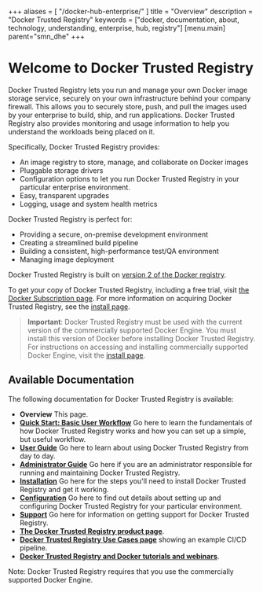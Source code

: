 
+++
aliases = [ "/docker-hub-enterprise/" ]
title = "Overview"
description = "Docker Trusted Registry"
keywords = ["docker, documentation, about, technology, understanding, enterprise, hub,  registry"]
[menu.main]
parent="smn_dhe"
+++

# Welcome to Docker Trusted Registry

Docker Trusted Registry  lets you run and manage your own Docker image
storage service, securely on your own infrastructure behind your company
firewall. This allows you to securely store, push, and pull the images used by
your enterprise to build, ship, and run applications. Docker Trusted Registry also provides
monitoring and usage information to help you understand the workloads being
placed on it.

Specifically, Docker Trusted Registry provides:

* An image registry to store, manage, and collaborate on Docker images
* Pluggable storage drivers
* Configuration options to let you run Docker Trusted Registry in your particular enterprise
environment.
* Easy, transparent upgrades
* Logging, usage and system health metrics

Docker Trusted Registry is perfect for:

* Providing a secure, on-premise development environment
* Creating a streamlined build pipeline
* Building a consistent, high-performance test/QA environment
* Managing image deployment

Docker Trusted Registry is built on [version 2 of the Docker registry](https://github.com/docker/distribution).

To get your copy of Docker Trusted Registry, including a free trial, visit [the Docker Subscription page](https://hub.docker.com/enterprise/). For more information on acquiring Docker Trusted Registry, see the [install page](/docker-trusted-registry/install/).

>   **Important**: Docker Trusted Registry must be used with the current version of the commercially
>   supported Docker Engine. You must install this version of Docker before
>   installing Docker Trusted Registry. For instructions on accessing and installing commercially
>   supported Docker Engine, visit the [install page](/docker-trusted-registry/install#download-the-commercially-supported-docker-engine-installation-script).

## Available Documentation

The following documentation for Docker Trusted Registry is available:

* **Overview** This page.
* [**Quick Start: Basic User Workflow**](quick-start.md) Go here to learn the
fundamentals of how Docker Trusted Registry works and how you can set up a simple, but useful
workflow.
* [**User Guide**](userguide.md) Go here to learn about using Docker Trusted Registry from day to
day.
* [**Administrator Guide**](adminguide.md) Go here if you are an administrator
responsible for running and maintaining Docker Trusted Registry.
* [**Installation**](/docker-trusted-registry/install/) Go here for the steps you'll need to install
Docker Trusted Registry and get it working.
* [**Configuration**](configuration.md) Go here to find out details about
setting up and configuring Docker Trusted Registry for your particular environment.
* [**Support**](/docker-trusted-registry/install/) Go here for information on getting support for Docker Trusted Registry.
* [**The Docker Trusted Registry product page**](https://www.docker.com/docker-trusted-registry).
* [**Docker Trusted Registry Use Cases page**](https://www.docker.com/products/use-cases) showing an example CI/CD pipeline.
* [**Docker Trusted Registry and Docker tutorials and webinars**](https://www.docker.com/products/resources).

Note: Docker Trusted Registry requires that you use the commercially supported Docker Engine.
